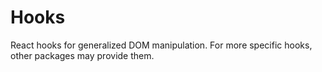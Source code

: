 # Hooks

React hooks for generalized DOM manipulation. For more specific hooks, other packages may provide them.
